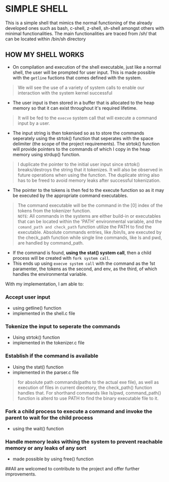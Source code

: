 # SIMPLE SHELL

This is a simple shell that mimics the normal functioning of the already developed ones such as bash, c-shell, z-shell, sh-shell amongst others with minimal functionalities. The main functionalities are traced from /*sh*/ that can be located within /bin/sh directory  
## HOW MY SHELL WORKS
* On compilation and execution of the shell executable, just like a normal shell, the user will be prompted for user input. This is made possible with the `getline` fuctions that comes defined with the system. 
> We will see the use of a variety of system calls to enable our interaction with the system kernel successful
* The user input is then stored in a buffer that is allocated to the heap memory so that it can exist throughout it's required lifetime.
> It will be fed to the `execve` system call that will execute a command input by a user.
* The input string is then tokenised so as to store the commands seperately using the strtok() function that seperates with the space delimiter (the scope of the project requirements). The strtok() function will provide pointers to the commands of which I copy in the heap memory using strdup() function.  
> I duplicate the pointer to the initial user input since strtok() breaks/destroys the string that it tokenizes. It will also be observed in future operations when using the function. The duplicate string also has to be freed to avoid memory leaks after successful tokenization.  
* The pointer to the tokens is then fed to the execute function so as it may be executed by the appropriate command executables.  
> The command executable will be the command in the [0] index of the tokens from the tokenizer function.  
`NOTE`: All commands in the systems are either build-in or executables that can be located within the 'PATH' environmental variable, and the `comand_path and check_path` function utilize the PATH to find the executable. Absolute commands entries, like /bin/ls, are executed by the check_path function while single line commands, like ls and pwd, are handled by command_path.  
* If the command is found, **using the stat() system call**, then a child process will be created with `fork system call`.  
* This ends up using `execve system call` with the command as the 1st paramenter, the tokens as the second, and env, as the third, of which handles the environmental variable.  


With my implementation, I am able to:
### Accept user input
* using getline() function
* implemented in the shell.c file

### Tokenize the input to seperate the commands
* Using strtok() function
* implemented in the tokenizer.c file

### Establish if the command is available
* Using the stat() function
* implemented in the parser.c file
> for absolute path commands(paths to the actual exe file), as well as execution of files in current diecetory, the check_path() function handles that. 
> For shorthand commands like ls/pwd, command_path() function is alterd to use PATH to find the binary executable file to it.

### Fork a child process to execute a command and invoke the parent to wait for the child process
* using the wait() function  

### Handle memory leaks withing the system to prevent reachable memory or any leaks of any sort
* made possible by using free() function


##All are welcomed to contribute to the project and offer further improvements.

